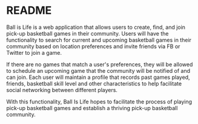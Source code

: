 # README

Ball is Life is a web application that allows users to create, find, and join pick-up basketball games
in their community. Users will have the functionality to search for current and upcoming basketball
games in their community based on location preferences and invite friends via FB or Twitter to join a game.

If there are no games that match a user's preferences, they will be allowed to schedule an upcoming game 
that the community will be notified of and can join. Each user will maintain a profile that records past games played, friends, basketball skill level and other characteristics to help facilitate social networking between different players.

With this functionality, Ball Is Life hopes to facilitate the process of playing pick-up basketball games and
establish a thriving pick-up basketball community. 
